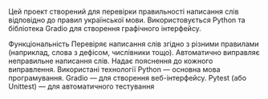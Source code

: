 Цей проект створений для перевірки правильності написання слів відповідно до правил української мови. Використовується Python та бібліотека Gradio для створення графічного інтерфейсу.

Функціональність
Перевіряє написання слів згідно з різними правилами (наприклад, слова з дефісом, числівники тощо).
Автоматично виправляє неправильне написання слів.
Надає пояснення до кожного виправлення.
Використані технології
Python — основна мова програмування.
Gradio — для створення веб-інтерфейсу.
Pytest (або Unittest) — для автоматичного тестування
